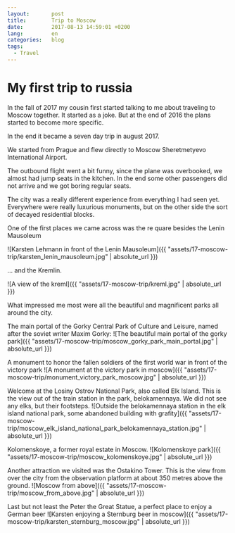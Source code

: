 ```yaml
---
layout:       post
title:        Trip to Moscow
date:         2017-08-13 14:59:01 +0200
lang:         en
categories:   blog
tags:
  - Travel
---
```


# My first trip to russia

In the fall of 2017 my cousin first started talking to me about traveling to
Moscow together. It started as a joke. But at the end of 2016 the plans started
to become more specific.

In the end it became a seven day trip in august 2017.

We started from Prague and flew directly to Moscow Sheretmetyevo International
Airport.

The outbound flight went a bit funny, since the plane was overbooked, we almost
had jump seats in the kitchen. In the end some other passengers did not arrive
and we got boring regular seats.

The city was a really different experience from everything I had seen yet.
Everywhere were really luxurious monuments, but on the other side the sort of
decayed residential blocks.

One of the first places we came across was the re quare besides the Lenin
Mausoleum

![Karsten Lehmann in front of the Lenin Mausoleum]({{ "assets/17-moscow-trip/karsten_lenin_mausoleum.jpg" | absolute_url }})

... and the Kremlin.

![A view of the kreml]({{ "assets/17-moscow-trip/kreml.jpg" | absolute_url }})

What impressed me most were all the beautiful and magnificent parks all around
the city.

The main portal of the Gorky Central Park of Culture and Leisure, named after
the soviet writer Maxim Gorky:
![The beautiful main portal of the gorky park]({{ "assets/17-moscow-trip/moscow_gorky_park_main_portal.jpg" | absolute_url }})

A monument to honor the fallen soldiers of the first world war in front of the
victory park
![A monument at the victory park in moscow]({{ "assets/17-moscow-trip/monument_victory_park_moscow.jpg" | absolute_url }})

Welcome at the Losiny Ostrov National Park, also called Elk Island. This is the
view out of the train station in the park, belokamennaya. We did not see any
elks, but their footsteps.
![Outside the belokamennaya station in the elk island national park, some abandoned building with grafity]({{ "assets/17-moscow-trip/moscow_elk_island_national_park_belokamennaya_station.jpg" | absolute_url }})

Kolomenskoye, a former royal estate in Moscow.
![Kolomenskoye park]({{ "assets/17-moscow-trip/moscow_kolomenskoye.jpg" | absolute_url }})


Another attraction we visited was the Ostakino Tower. This is the view from
over the city from the observation platform at about 350 metres above the ground.
![Moscow from above]({{ "assets/17-moscow-trip/moscow_from_above.jpg" | absolute_url }})

Last but not least the Peter the Great Statue, a perfect place to enjoy a
German beer
![Karsten enjoying a Sternburg beer in moscow]({{ "assets/17-moscow-trip/karsten_sternburg_moscow.jpg" | absolute_url }})
